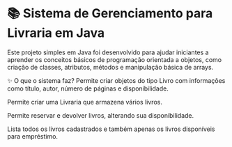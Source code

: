 # 📚 Sistema de Gerenciamento para Livraria em Java
Este projeto simples em Java foi desenvolvido para ajudar iniciantes a aprender os conceitos básicos de programação orientada a objetos, como criação de classes, atributos, métodos e manipulação básica de arrays.

✨ O que o sistema faz?
Permite criar objetos do tipo Livro com informações como título, autor, número de páginas e disponibilidade.

Permite criar uma Livraria que armazena vários livros.

Permite reservar e devolver livros, alterando sua disponibilidade.

Lista todos os livros cadastrados e também apenas os livros disponíveis para empréstimo.
